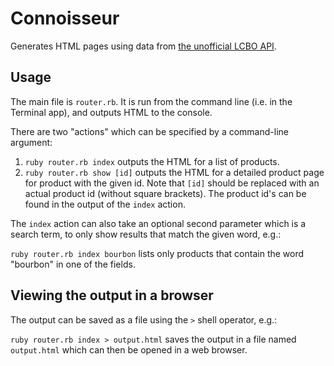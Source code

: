 Connoisseur
===========

Generates HTML pages using data from 
[the unofficial LCBO API](http://lcboapi.com/).

Usage
-----

The main file is `router.rb`. It is run from the command line (i.e. in the 
Terminal app), and outputs HTML to the console.

There are two "actions" which can be specified by a command-line argument:

1. `ruby router.rb index` outputs the HTML for a list of products.
2. `ruby router.rb show [id]` outputs the HTML for a detailed product page
for product with the given id. Note that `[id]` should be replaced with an
actual product id (without square brackets). The product id's can be found 
in the output of the `index` action.

The `index` action can also take an optional second parameter which is a 
search term, to only show results that match the given word, e.g.:

`ruby router.rb index bourbon` lists only products that contain the
word "bourbon" in one of the fields.


Viewing the output in a browser
-------------------------------

The output can be saved as a file using the `>` shell operator, e.g.:

`ruby router.rb index > output.html` saves the output in a file named 
`output.html` which can then be opened in a web browser.


